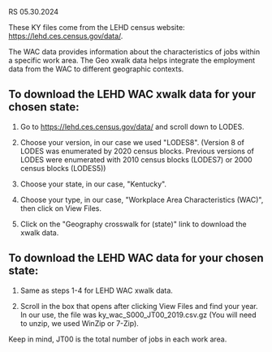 RS 05.30.2024


These KY files come from the LEHD census website: https://lehd.ces.census.gov/data/. 

The WAC data provides information about the characteristics of jobs within a specific work area. The Geo xwalk data helps integrate the employment data from the WAC to different geographic contexts.


## To download the LEHD WAC xwalk data for your chosen state: ##

1. Go to https://lehd.ces.census.gov/data/ and scroll down to LODES. 

2. Choose your version, in our case we used "LODES8". (Version 8 of LODES was enumerated by 2020 census blocks. Previous versions of LODES were enumerated with 2010 census blocks (LODES7) or 2000 census blocks (LODES5))

3. Choose your state, in our case, "Kentucky".

4. Choose your type, in our case, "Workplace Area Characteristics (WAC)", then click on View Files.

5. Click on the "Geography crosswalk for (state)" link to download the xwalk data.



## To download the LEHD WAC data for your chosen state: ##

1. Same as steps 1-4 for LEHD WAC xwalk data.

2. Scroll in the box that opens after clicking View Files and find your year. In our use, the file was 
ky_wac_S000_JT00_2019.csv.gz (You will need to unzip, we used WinZip or 7-Zip).

Keep in mind, JT00 is the total number of jobs in each work area. 

